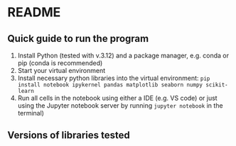 # README

## Quick guide to run the program

1. Install Python (tested with v.3.12) and a package manager, e.g. conda or pip (conda is recommended)
2. Start your virtual environment
3. Install necessary python libraries into the virtual environment: `pip install notebook ipykernel pandas matplotlib seaborn numpy scikit-learn`
4. Run all cells in the notebook using either a IDE (e.g. VS code) or just using the Jupyter notebook server by running `jupyter notebook` in the terminal)

## Versions of libraries tested
